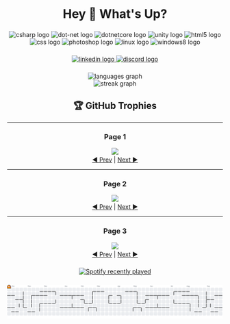 <h1 align="center">Hey 👋 What's Up?</h1>

###

<!-- Skills Section -->
<div align="center">
  <img src="https://cdn.jsdelivr.net/gh/devicons/devicon/icons/csharp/csharp-original.svg" width="10%" alt="csharp logo" />
  <img src="https://cdn.jsdelivr.net/gh/devicons/devicon/icons/dot-net/dot-net-original.svg" width="10%" alt="dot-net logo" />
  <img src="https://cdn.jsdelivr.net/gh/devicons/devicon/icons/dotnetcore/dotnetcore-original.svg" width="10%" alt="dotnetcore logo" />
  <img src="https://cdn.jsdelivr.net/gh/devicons/devicon/icons/unity/unity-original.svg" width="10%" alt="unity logo" />
  <img src="https://cdn.jsdelivr.net/gh/devicons/devicon/icons/html5/html5-original.svg" width="10%" alt="html5 logo" />
  <img src="https://cdn.jsdelivr.net/gh/devicons/devicon/icons/css3/css3-original.svg" width="10%" alt="css logo" />
  <img src="https://cdn.jsdelivr.net/gh/devicons/devicon/icons/photoshop/photoshop-plain.svg" width="10%" alt="photoshop logo" />
  <img src="https://cdn.jsdelivr.net/gh/devicons/devicon/icons/linux/linux-original.svg" width="10%" alt="linux logo" />
  <img src="https://cdn.jsdelivr.net/gh/devicons/devicon/icons/windows8/windows8-original.svg" width="10%" alt="windows8 logo" />
</div>

###

<!-- Social Links -->
<div align="center">
  <a href="https://www.linkedin.com/in/yousef-waleed-6555472a6/" target="_blank">
    <img src="https://img.shields.io/static/v1?message=LinkedIn&logo=linkedin&label=&color=0077B5&logoColor=white&style=for-the-badge" alt="linkedin logo" />
  </a>
  <a href="https://discord.com/users/494954574289960960" target="_blank">
    <img src="https://img.shields.io/static/v1?message=Discord&logo=discord&label=&color=7289DA&logoColor=white&style=for-the-badge" alt="discord logo" />
  </a>
</div>

###

<!-- Stats Section -->
<div align="center">

  <img src="https://github-readme-stats.vercel.app/api/top-langs?username=joewaleed&layout=compact&langs_count=5&theme=tokyonight&hide_border=false" width="90%" alt="languages graph" />

  <br/>

  <img src="https://streak-stats.demolab.com?user=joewaleed&mode=daily&theme=tokyonight&hide_border=false&border_radius=5" width="90%" alt="streak graph" />

  <br/>

  <h2 align="center">🏆 GitHub Trophies</h2>

---

### <div id="trophies-page-1" align="center">Page 1</div>

<img src="https://github-profile-trophy.vercel.app?username=joewaleed&theme=tokyonight&no-frame=true&row=2&column=3" width="90%" />

<div align="center">
<a href="#trophies-page-3">◀ Prev</a> | <a href="#trophies-page-2">Next ▶</a>
</div>

---

### <div id="trophies-page-2" align="center">Page 2</div>

<img src="https://github-profile-trophy.vercel.app?username=joewaleed&theme=tokyonight&no-frame=true&row=2&column=3&rank=S,SS,SSS" width="90%" />

<div align="center">
<a href="#trophies-page-1">◀ Prev</a> | <a href="#trophies-page-3">Next ▶</a>
</div>

---

### <div id="trophies-page-3" align="center">Page 3</div>

<img src="https://github-profile-trophy.vercel.app?username=joewaleed&theme=tokyonight&no-frame=true&row=2&column=3&rank=AAA,AA,A,B,C" width="90%" />

<div align="center">
<a href="#trophies-page-2">◀ Prev</a> | <a href="#trophies-page-1">Next ▶</a>
</div>

</div>

###

<!-- Spotify Section -->
<div align="center">
  <a href="https://open.spotify.com/user/flm49unhqejg30ylp7dnnviqu">
    <img src="https://spotify-recently-played-readme.vercel.app/api?user=flm49unhqejg30ylp7dnnviqu&count=5&unique=true" width="90%" alt="Spotify recently played" />
  </a>
</div>

###

<!-- Contribution Graph -->
<picture>
  <source media="(prefers-color-scheme: dark)" srcset="https://raw.githubusercontent.com/joewaleed/joewaleed/output/pacman-contribution-graph-dark.svg">
  <source media="(prefers-color-scheme: light)" srcset="https://raw.githubusercontent.com/joewaleed/joewaleed/output/pacman-contribution-graph.svg">
  <img alt="pacman contribution graph" src="https://raw.githubusercontent.com/joewaleed/joewaleed/output/pacman-contribution-graph.svg" width="100%">
</picture>